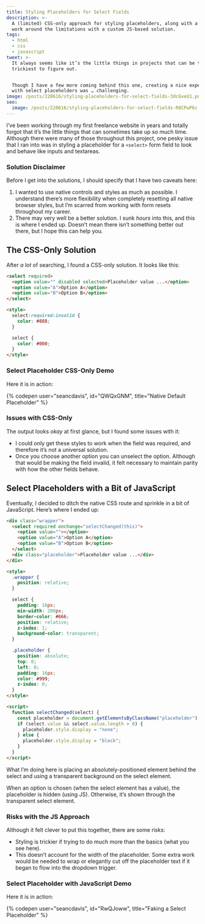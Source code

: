 ```yaml
---
title: Styling Placeholders for Select Fields
description: >-
  A (limited) CSS-only approach for styling placeholders, along with a way to
  work around the limitations with a custom JS-based solution.
tags:
  - html
  - css
  - javascript
tweet: >-
  It always seems like it’s the little things in projects that can be the
  trickiest to figure out.


  Though I have a few more coming behind this one, creating a nice experience
  with select placeholders was … challenging.
image: /posts/220616/styling-placeholders-for-select-fields-3dcGveU1.png
seo:
  image: /posts/220616/styling-placeholders-for-select-fields-R0CPwP6c--meta.png
---
```


I’ve been working through my first freelance website in years and totally forgot that it’s the little things that can sometimes take up so much time. Although there were many of those throughout this project, one pesky issue that I ran into was in styling a placeholder for a `<select>` form field to look and behave like inputs and textareas.

### Solution Disclaimer

Before I get into the solutions, I should specify that I have two caveats here:

1. I wanted to use native controls and styles as much as possible. I understand there’s more flexibility when completely resetting all native browser styles, but I’m scarred from working with form resets throughout my career.
1. There may very well be a better solution. I sunk _hours_ into this, and this is where I ended up. Doesn’t mean there isn’t something better out there, but I hope this can help you.

## The CSS-Only Solution

After _a lot_ of searching, I found a CSS-only solution. It looks like this:

```html
<select required>
  <option value="" disabled selected>Placeholder value ...</option>
  <option value="A">Option A</option>
  <option value="B">Option B</option>
</select>

<style>
  select:required:invalid {
    color: #888;
  }

  select {
    color: #000;
  }
</style>
```

### Select Placeholder CSS-Only Demo

Here it is in action:

{% codepen
    user="seancdavis",
    id="QWQxGNM",
    title="Native Default Placeholder" %}

### Issues with CSS-Only

The output looks _okay_ at first glance, but I found some issues with it:

- I could only get these styles to work when the field was required, and therefore it’s not a universal solution.
- Once you choose another option you can unselect the option. Although that would be making the field invalid, it felt necessary to maintain parity with how the other fields behave.

## Select Placeholders with a Bit of JavaScript

Eventually, I decided to ditch the native CSS route and sprinkle in a bit of JavaScript. Here’s where I ended up:

```html
<div class="wrapper">
  <select required onchange="selectChanged(this)">
    <option value=""></option>
    <option value="A">Option A</option>
    <option value="B">Option B</option>
  </select>
  <div class="placeholder">Placeholder value ...</div>
</div>

<style>
  .wrapper {
    position: relative;
  }

  select {
    padding: 16px;
    min-width: 200px;
    border-color: #666;
    position: relative;
    z-index: 1;
    background-color: transparent;
  }

  .placeholder {
    position: absolute;
    top: 0;
    left: 0;
    padding: 16px;
    color: #999;
    z-index: 0;
  }
</style>

<script>
  function selectChanged(select) {
    const placeholder = document.getElementsByClassName("placeholder")[0];
    if (select.value && select.value.length > 0) {
      placeholder.style.display = "none";
    } else {
      placeholder.style.display = "block";
    }
  }
</script>
```

What I’m doing here is placing an absolutely-positioned element behind the select and using a transparent background on the select element.

When an option is chosen (when the select element has a value), the placeholder is hidden (using JS). Otherwise, it’s shown through the transparent select element.

### Risks with the JS Approach

Although it felt clever to put this together, there are some risks:

- Styling is trickier if trying to do much more than the basics (what you see here).
- This doesn’t account for the width of the placeholder. Some extra work would be needed to wrap or elegantly cut off the placeholder text if it began to flow into the dropdown trigger.

### Select Placeholder with JavaScript Demo

Here it is in action:

{% codepen
    user="seancdavis",
    id="RwQJoww",
    title="Faking a Select Placeholder" %}
